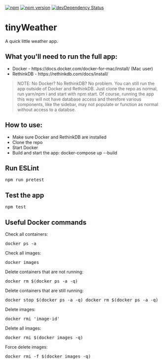 [![npm](https://img.shields.io/npm/v/npm.svg?maxAge=2592000)]()
[![npm version](https://badge.fury.io/js/express.svg)](https://badge.fury.io/js/express)
[![devDependency Status](https://david-dm.org/dandeller/scaffold/dev-status.svg)](https://david-dm.org/dwyl/esta#info=devDependencies)

# tinyWeather
A quick little weather app.

<h2>What you'll need to run the full app:</h2>
<ul>
  <li>Docker - https://docs.docker.com/docker-for-mac/install/ (Mac user)</li>
  <li>RethinkDB - https://rethinkdb.com/docs/install/</li>
</ul>

> NOTE: No Docker? No RethinkDB? No problem. You can still run the app outside of Docker and RethinkDB. Just clone the repo as normal, run yarn/npm i and start with npm start. Of course, running the app this way will not have database access and therefore various components, like the sidebar, may not populate or function as normal without access to a databse.

<h2>How to use:</h2>
<ul>
  <li>Make sure Docker and RethinkDB are installed</li>
  <li>Clone the repo</li>
  <li>Start Docker</li>
  <li>Build and start the app: docker-compose up --build</li>
</ul>

<h2>Run ESLint</h2>
<pre>npm run pretest</pre>

<h2>Test the app</h2>
<pre>npm test</pre>

<h2>Useful Docker commands</h2>
<p>Check all containers:</p>
<pre>docker ps -a</pre>

<p>Check all images:</p>
<pre>docker images</pre>

<p>Delete containers that are not running:</p>
<pre>docker rm $(docker ps -a -q)</pre>

<p>Delete containers that are still running:</p>
<pre>docker stop $(docker ps -a -q) docker rm $(docker ps -a -q)</pre>

<p>Delete images:</p>
<pre>docker rmi 'image-id'</pre>

<p>Delete all images:</p>
<pre>docker rmi $(docker images -q)</pre>

<p>Force delete images:</p>
<pre>docker rmi -f $(docker images -q)</pre>
